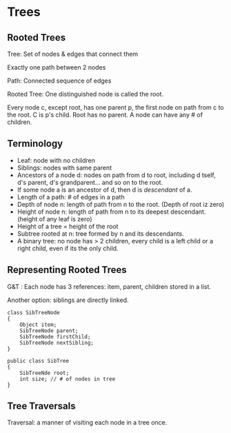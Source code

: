 Trees
=====

## Rooted Trees

Tree: Set of nodes & edges that connect them

Exactly one path between 2 nodes

Path: Connected sequence of edges

Rooted Tree: One distinguished node is called the root.

Every node c, except root, has one parent p, the first node on path from c to the root. C is p's child. Root has no parent. A node can have any # of children.

## Terminology

* Leaf:  node with no children
* Siblings:  nodes with same parent
* Ancestors of a node d: nodes on path from d to root, including d tself, d's parent, d's grandparent... and so on to the root.
* If some node a is an ancestor of d, then d is _descendant_ of a.
* Length of a path: # of edges in a path
* Depth of node n: length of path from n to the root. (Depth of root iz zero)
* Height of node n: length of path from n to its deepest descendant. (height of any leaf is zero)
* Height of a tree = height of the root
* Subtree rooted at n: tree formed by n and its descendants.
* A binary tree: no node has > 2 children, every child is a left child or a right child, even if its the only child.

## Representing Rooted Trees

G&T : Each node has 3 references: item, parent, children stored in a list.

Another option: siblings are directly linked. 


```
class SibTreeNode
{
    Object item;
    SibTreeNode parent;
    SibTreeNode firstChild;
    SibTreeNode nextSibling;
}

public class SibTree
{
    SibTreeNde root;
    int size; // # of nodes in tree
}
```

## Tree Traversals

Traversal: a manner of visiting each node in a tree once. 




